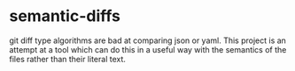 # semantic-diffs
git diff type algorithms are bad at comparing json or yaml. This project is an attempt at a tool which can do this in a useful way with the semantics of the files rather than their literal text.
